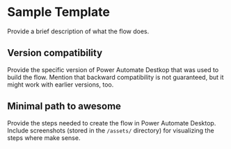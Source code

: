 # Sample Template

Provide a brief description of what the flow does.

## Version compatibility

Provide the specific version of Power Automate Destkop that was used to build the flow. Mention that backward compatibility is not guaranteed, but it might work with earlier versions, too.

## Minimal path to awesome

Provide the steps needed to create the flow in Power Automate Desktop. Include screenshots (stored in the `/assets/` directory) for visualizing the steps where make sense.

